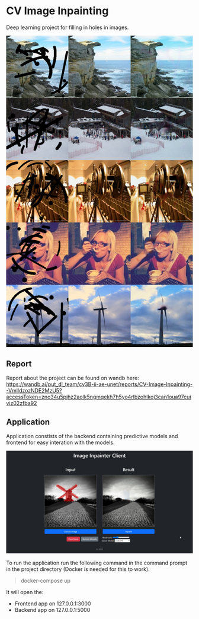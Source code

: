 # CV Image Inpainting

Deep learning project for filling in holes in images.

![results](./readme_files/results.png)

## Report

Report about the project can be found on wandb here: https://wandb.ai/put_dl_team/cv3B-ii-ae-unet/reports/CV-Image-Inpainting--VmlldzozNDE2MzU5?accessToken=zno34u5pjhz2aolk5ngmqekh7h5yo4rlbzohlkoj3can1oua97cuiviz02zfba92

## Application

Application constists of the backend containing predictive models and frontend for easy interation with the models.

![app-preview](./readme_files/app.jpg)

To run the application run the following command in the command prompt in the project directory (Docker is needed for this to work).

> docker-compose up

It will open the:

- Frontend app on 127.0.0.1:3000
- Backend app on 127.0.0.1:5000
